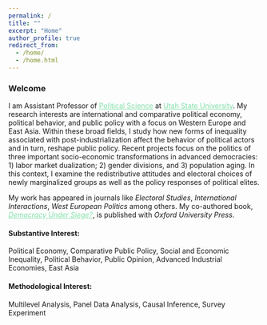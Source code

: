 ```yaml
---
permalink: /
title: ""
excerpt: "Home"
author_profile: true
redirect_from: 
  - /home/
  - /home.html
---
```


### Welcome

<dl>
I am Assistant Professor of <a href="https://politicalscience.usu.edu/" style="color: #82E0AA">Political Science</a> at <a href="https://www.usu.edu/" style="color: #82E0AA">Utah State University</a>. My research interests are international and comparative political economy, political behavior, and public policy with a focus on Western Europe and East Asia. Within these broad fields, I study how new forms of inequality associated with post-industrialization affect the behavior of political actors and in turn, reshape public policy. Recent projects focus on the politics of three important socio-economic transformations in advanced democracies: 1) labor market dualization; 2) gender divisions, and 3) population aging. In this context, I examine the redistributive attitudes and electoral choices of newly marginalized groups as well as the policy responses of political elites.
 </dl>
  
 

 <dl>
 My work has appeared in journals like <i>Electoral Studies</i>, <i>International Interactions</i>, <i>West European Politics</i> among others. My co-authored book, <a href="https://global.oup.com/academic/product/democracy-under-siege-9780198846208?lang=en&cc=us" style="color: #82E0AA"><i>Democracy Under Siege?</i></a>, is published with <i>Oxford University Press</i>.
</dl>


#### Substantive Interest:
Political Economy, Comparative Public Policy, Social and Economic Inequality, Political Behavior, Public Opinion, Advanced Industrial Economies, East Asia

#### Methodological Interest:
Multilevel Analysis, Panel Data Analysis, Causal Inference, Survey Experiment
